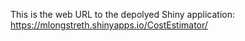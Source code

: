 This is the web URL to the depolyed Shiny application:
https://mlongstreth.shinyapps.io/CostEstimator/